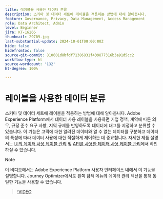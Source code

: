 ```yaml
---
title: 레이블을 사용한 데이터 분류
description: 스키마 및 데이터 세트에 레이블을 적용하는 방법에 대해 알아봅니다.
feature: Governance, Privacy, Data Management, Access Management
role: Data Architect, Admin
level: Beginner
jira: KT-16266
thumbnail: 29709.jpg
last-substantial-update: 2024-10-01T00:00:00Z
hide: false
hidefromtoc: false
source-git-commit: 810601d8bfdf71386831f439877316b3a91d5cc2
workflow-type: ht
source-wordcount: '132'
ht-degree: 100%

---
```


# 레이블을 사용한 데이터 분류

스키마 및 데이터 세트에 레이블을 적용하는 방법에 대해 알아봅니다. Adobe Experience Platform에서 데이터 사용 레이블을 사용하면 기업 정책, 계약에 따른 의무, 규정 준수 요구 사항, 지역 규제를 반영하도록 데이터에 태그를 지정하고 분류할 수 있습니다. 이 기능은 고객에 대한 알려진 데이터와 알 수 없는 데이터를 구분하고 데이터의 특성에 따라 데이터 사용에 대한 적절하게 제어하는 데 중요합니다. 자세한 제품 설명서는 [UI의 데이터 사용 레이블 관리](https://experienceleague.adobe.com/docs/experience-platform/data-governance/labels/user-guide.html?lang=ko) 및 [API를 사용한 데이터 사용 레이블 관리](https://experienceleague.adobe.com/docs/experience-platform/data-governance/labels/dataset-api.html?lang=ko)에서 확인하실 수 있습니다.

>[!NOTE]
>
>이 비디오에서는 Adobe Experience Platform 사용자 인터페이스 내에서 이 기능을 설명합니다. Journey Optimizer에서도 왼쪽 탐색 메뉴의 데이터 관리 섹션을 통해 동일한 기능을 사용할 수 있습니다.

>[!VIDEO](https://video.tv.adobe.com/v/29709?learn=on)
